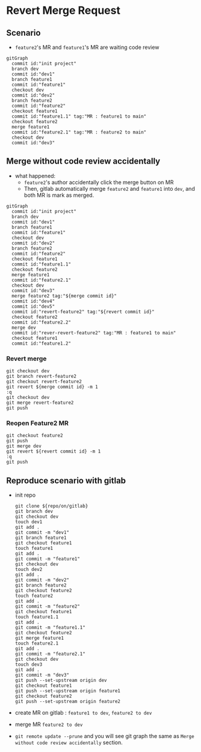 # Revert Merge Request

## Scenario

- `feature2`'s MR and `feature1`'s MR are waiting code review

```mermaid
gitGraph
  commit id:"init project"
  branch dev
  commit id:"dev1"
  branch feature1
  commit id:"feature1"
  checkout dev
  commit id:"dev2"
  branch feature2
  commit id:"feature2"
  checkout feature1
  commit id:"feature1.1" tag:"MR : feature1 to main"
  checkout feature2
  merge feature1
  commit id:"feature2.1" tag:"MR : feature2 to main"
  checkout dev
  commit id:"dev3"
```

## Merge without code review accidentally

- what happened:
  - `feature2`'s author accidentally click the merge button on MR
  - Then, gitlab automatically merge `feature2` and `feature1` into `dev`, and both MR is mark as merged.

```mermaid
gitGraph
  commit id:"init project"
  branch dev
  commit id:"dev1"
  branch feature1
  commit id:"feature1"
  checkout dev
  commit id:"dev2"
  branch feature2
  commit id:"feature2"
  checkout feature1
  commit id:"feature1.1"
  checkout feature2
  merge feature1
  commit id:"feature2.1"
  checkout dev
  commit id:"dev3"
  merge feature2 tag:"${merge commit id}"
  commit id:"dev4"
  commit id:"dev5"
  commit id:"revert-feature2" tag:"${revert commit id}"
  checkout feature2
  commit id:"feature2.2"
  merge dev
  commit id:"rever-revert-feature2" tag:"MR : feature1 to main"
  checkout feature1
  commit id:"feature1.2"
```

### Revert merge

```
git checkout dev
git branch revert-feature2
git checkout revert-feature2
git revert ${merge commit id} -m 1
:q
git checkout dev
git merge revert-feature2
git push
```

### Reopen Feature2 MR

```
git checkout feature2
git push
git merge dev
git revert ${revert commit id} -m 1
:q
git push

```

## Reproduce scenario with gitlab

- init repo

  ```
  git clone ${repo/on/gitlab}
  git branch dev
  git checkout dev
  touch dev1
  git add .
  git commit -m "dev1"
  git branch feature1
  git checkout feature1
  touch feature1
  git add .
  git commit -m "feature1"
  git checkout dev
  touch dev2
  git add .
  git commit -m "dev2"
  git branch feature2
  git checkout feature2
  touch feature2
  git add .
  git commit -m "feature2"
  git checkout feature1
  touch feature1.1
  git add .
  git commit -m "feature1.1" 
  git checkout feature2
  git merge feature1
  touch feature2.1
  git add .
  git commit -m "feature2.1" 
  git checkout dev
  touch dev3
  git add .
  git commit -m "dev3" 
  git push --set-upstream origin dev
  git checkout feature1
  git push --set-upstream origin feature1
  git checkout feature2
  git push --set-upstream origin feature2

  ```

- create MR on gitlab : `feature1 to dev`, `feature2 to dev`
- merge MR `feature2 to dev`
- `git remote update --prune` and you will see git graph the same as `Merge without code review accidentally` section.
